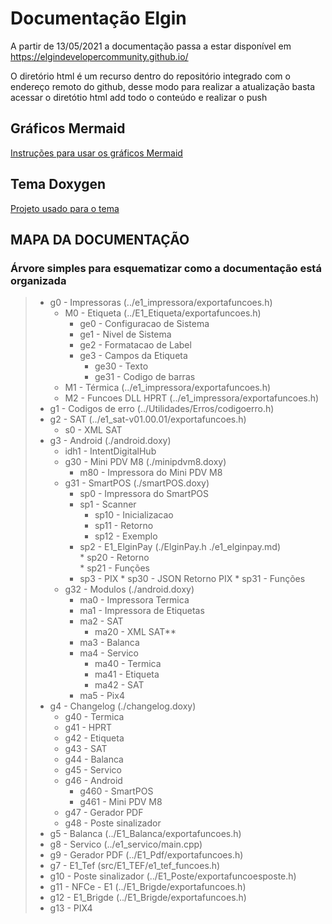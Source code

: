 # Documentação Elgin
A partir de 13/05/2021 a documentação passa a estar disponível em
https://elgindevelopercommunity.github.io/

O diretório html é um recurso dentro do repositório integrado com o endereço
remoto do github, desse modo para realizar a atualização basta acessar o diretótio html
add todo o conteúdo e realizar o push

## Gráficos Mermaid
[Instruções para usar os gráficos Mermaid](https://github.com/tttapa/doxygen-mermaid)

## Tema Doxygen
[Projeto usado para o tema](https://jothepro.github.io/doxygen-awesome-css/)

## MAPA DA DOCUMENTAÇÃO
### Árvore simples para esquematizar como a documentação está organizada

> * g0 - Impressoras (../e1_impressora/exportafuncoes.h)<br>
>   * M0 - Etiqueta (../E1_Etiqueta/exportafuncoes.h)<br>
>      * ge0 - Configuracao de Sistema<br>
>       * ge1 - Nivel de Sistema<br>
>       * ge2 - Formatacao de Label<br>
>       * ge3 - Campos da Etiqueta<br>
>           * ge30 - Texto<br>
>           * ge31 - Codigo de barras<br>
>    * M1 - Térmica (../e1_impressora/exportafuncoes.h)<br>
>    * M2 - Funcoes DLL HPRT (../e1_impressora/exportafuncoes.h)<br>
> * g1 - Codigos de erro (../Utilidades/Erros/codigoerro.h)<br>
> * g2 - SAT (../e1_sat-v01.00.01/exportafuncoes.h)<br>
>    * s0 - XML SAT<br>
> * g3 - Android (./android.doxy)<br>
>    * idh1 - IntentDigitalHub
>    * g30 - Mini PDV M8 (./minipdvm8.doxy)<br>
>        * m80 - Impressora do Mini PDV M8<br>
>    * g31 - SmartPOS (./smartPOS.doxy)<br>
>        * sp0 - Impressora do SmartPOS<br>
>        * sp1 - Scanner<br>
>            * sp10 - Inicializacao<br>
>            * sp11 - Retorno<br>
>            * sp12 - Exemplo<br>
> 	   * sp2 - E1_ElginPay (./ElginPay.h ./e1_elginpay.md)<br>
>            * sp20 - Retorno<br>
>            * sp21 - Funções<br>
>      * sp3 - PIX
>            * sp30 - JSON Retorno PIX
>            * sp31 - Funções
>    * g32 - Modulos (./android.doxy)<br>
>        * ma0 - Impressora Termica<br>
>        * ma1 - Impressora de Etiquetas<br>
>        * ma2 - SAT<br>
>            * ma20 - XML SAT**<br>
>        * ma3 - Balanca<br>
>        * ma4 - Servico<br>
>            * ma40 - Termica<br>
>            * ma41 - Etiqueta<br>
>            * ma42 - SAT<br>
>        * ma5 - Pix4
> * g4 - Changelog (./changelog.doxy)<br>
>    * g40 - Termica<br>
>    * g41 - HPRT<br>
>    * g42 - Etiqueta<br>
>    * g43 - SAT<br>
>    * g44 - Balanca<br>
>    * g45 - Servico<br>
>    * g46 - Android<br>
>        * g460 - SmartPOS<br>
>        * g461 - Mini PDV M8<br>
>    * g47 - Gerador PDF<br>
>    * g48 - Poste sinalizador<br>
> * g5 - Balanca (../E1_Balanca/exportafuncoes.h)<br>
> * g8 - Servico (../e1_servico/main.cpp)<br>
> * g9 - Gerador PDF (../E1_Pdf/exportafuncoes.h)<br>
> * g7 - E1_Tef (src/E1_TEF/e1_tef_funcoes.h)<br>
> * g10 - Poste sinalizador (../E1_Poste/exportafuncoesposte.h)<br>
> * g11 - NFCe - E1 (../E1_Brigde/exportafuncoes.h)<br>
> * g12 - E1_Brigde (../E1_Brigde/exportafuncoes.h)<br>
> * g13 - PIX4